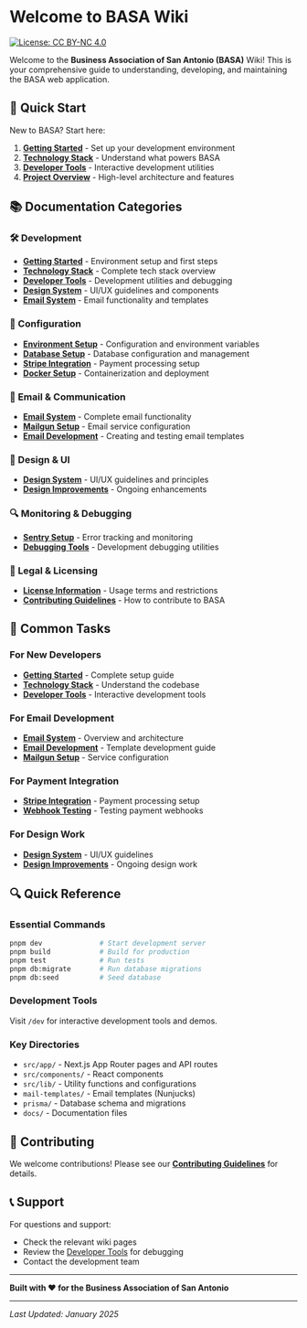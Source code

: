 # Welcome to BASA Wiki

[![License: CC BY-NC 4.0](https://img.shields.io/badge/License-CC%20BY--NC%204.0-lightgrey.svg)](https://creativecommons.org/licenses/by-nc/4.0/)

Welcome to the **Business Association of San Antonio (BASA)** Wiki! This is your comprehensive guide to understanding, developing, and maintaining the BASA web application.

## 🚀 Quick Start

New to BASA? Start here:

1. **[Getting Started](Getting-Started)** - Set up your development environment
2. **[Technology Stack](Technology-Stack)** - Understand what powers BASA
3. **[Developer Tools](Developer-Tools)** - Interactive development utilities
4. **[Project Overview](Project-Overview)** - High-level architecture and features

## 📚 Documentation Categories

### 🛠️ Development
- **[Getting Started](Getting-Started)** - Environment setup and first steps
- **[Technology Stack](Technology-Stack)** - Complete tech stack overview
- **[Developer Tools](Developer-Tools)** - Development utilities and debugging
- **[Design System](Design-System)** - UI/UX guidelines and components
- **[Email System](Email-System)** - Email functionality and templates

### 🔧 Configuration
- **[Environment Setup](Environment-Setup)** - Configuration and environment variables
- **[Database Setup](Database-Setup)** - Database configuration and management
- **[Stripe Integration](Stripe-Integration)** - Payment processing setup
- **[Docker Setup](Docker-Setup)** - Containerization and deployment

### 📧 Email & Communication
- **[Email System](Email-System)** - Complete email functionality
- **[Mailgun Setup](Mailgun-Setup)** - Email service configuration
- **[Email Development](Email-Development)** - Creating and testing email templates

### 🎨 Design & UI
- **[Design System](Design-System)** - UI/UX guidelines and principles
- **[Design Improvements](Design-Improvements)** - Ongoing enhancements

### 🔍 Monitoring & Debugging
- **[Sentry Setup](Sentry-Setup)** - Error tracking and monitoring
- **[Debugging Tools](Debugging-Tools)** - Development debugging utilities

### 📄 Legal & Licensing
- **[License Information](License-Information)** - Usage terms and restrictions
- **[Contributing Guidelines](Contributing)** - How to contribute to BASA

## 🎯 Common Tasks

### For New Developers
- **[Getting Started](Getting-Started)** - Complete setup guide
- **[Technology Stack](Technology-Stack)** - Understand the codebase
- **[Developer Tools](Developer-Tools)** - Interactive development tools

### For Email Development
- **[Email System](Email-System)** - Overview and architecture
- **[Email Development](Email-Development)** - Template development guide
- **[Mailgun Setup](Mailgun-Setup)** - Service configuration

### For Payment Integration
- **[Stripe Integration](Stripe-Integration)** - Payment processing setup
- **[Webhook Testing](Webhook-Testing)** - Testing payment webhooks

### For Design Work
- **[Design System](Design-System)** - UI/UX guidelines
- **[Design Improvements](Design-Improvements)** - Ongoing design work

## 🔍 Quick Reference

### Essential Commands
```bash
pnpm dev              # Start development server
pnpm build            # Build for production
pnpm test             # Run tests
pnpm db:migrate       # Run database migrations
pnpm db:seed          # Seed database
```

### Development Tools
Visit `/dev` for interactive development tools and demos.

### Key Directories
- `src/app/` - Next.js App Router pages and API routes
- `src/components/` - React components
- `src/lib/` - Utility functions and configurations
- `mail-templates/` - Email templates (Nunjucks)
- `prisma/` - Database schema and migrations
- `docs/` - Documentation files

## 🤝 Contributing

We welcome contributions! Please see our **[Contributing Guidelines](Contributing)** for details.

## 📞 Support

For questions and support:
- Check the relevant wiki pages
- Review the [Developer Tools](Developer-Tools) for debugging
- Contact the development team

---

**Built with ❤️ for the Business Association of San Antonio**

---

*Last Updated: January 2025* 